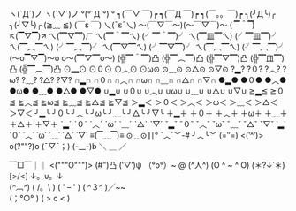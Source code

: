 ヽ(ˋДˊ)ノ 
ヽ(ˋ▽ˊ)ノ 
°(°ˊДˋ°) ° 
┑(￣▽ ￣)┍ 
┑(￣Д ￣)┍ 
┑(￣。。￣)┍ 
╮(╯Д╰)╭ 
╮(╯▽╰)╭ 
(≧﹏ ≦) 
(￣ε ￣) 
乀(ˉεˉ乀) 
～(￣▽￣～)(～￣▽￣)～ 
(*▔＾▔*) 
↖(▔▽▔)↗ 
ㄟ(▔▽▔)ㄏ 
ㄟ(▔＾▔ㄟ) 
(╯▔＾▔)╯ 
ㄟ(▔皿▔ㄟ) 
(╯▔皿▔)╯ 
ㄟ(▔︵▔ㄟ) 
(╯▔︵▔)╯ 
ㄟ(▔▽▔ㄟ) (╯▔▽▔)╯ 
ㄟ(▔︹▔ㄟ) (╯▔︹▔)╯ 
(～o▔▽▔)～o o～(▔▽▔o～) 
(╬▔＾▔)凸 
(╬▔︵▔)凸 
(╬▔▽▔)凸 
(╬▔皿▔)凸 
(╬▔︹▔)凸 
⊙▂⊙ ⊙０⊙ ⊙︿⊙ ⊙ω⊙ ⊙﹏⊙ ⊙△⊙ ⊙▽⊙ 
?▂? ?０? ?︿? ?ω? ?﹏? ?△?  ?▽? 
∩▂∩ ∩０∩ ∩︿∩ ∩ω∩ ∩﹏∩ ∩△∩ ∩▽∩ 
●▂●  ●０●  ●︿●  ●ω●  ●﹏●  ●△●  ●▽● 
∪▂∪ ∪０∪ ∪︿∪ ∪ω∪ ∪﹏∪ ∪△∪ ∪▽∪ 
≧▂≦ ≧０≦ ≧︿≦ ≧ω≦ ≧﹏≦ ≧△≦ ≧▽≦ 
＞▂＜ ＞０＜ ＞︿＜ ＞ω＜ ＞﹏＜ ＞△＜ ＞▽＜ 
╯▂╰ ╯０╰ ╯︿╰ ╯ω╰ ╯﹏╰ ╯△╰ ╯▽╰ 
＋▂＋ ＋０＋ ＋︿＋ ＋ω＋ ＋﹏＋ ＋△＋ ＋▽＋ 
ˋ▂ˊ ˋ０ˊ ˋ︿ˊ ˋωˊ ˋ﹏ˊ ˋ△ˊ ˋ▽ˊ 
ˇ▂ˇ ˇ０ˇ ˇ︿ˇ ˇωˇ ˇ﹏ˇ  ˇ△ˇ ˇ▽ˇ 
˙▂˙ ˙０˙ ˙︿˙ ˙ω˙ ˙﹏˙ ˙△˙ ˙▽˙ 
≡(▔﹏▔)≡ ⊙﹏⊙∥∣° ˋ︿ˊ﹀-# ╯︿╰﹀ (=‵′=) 
<(‵^′)>  o(?""?)o (ˉ▽ˉ；) (-__-)b ＼ ＿ ／ 
  
￣□￣｜｜   <("""O""")> 
(#‵′)凸  (‵▽′)ψ  （°ο°）~ @   (^人^) 
(O ^ ~ ^ O)  (＊?↓˙＊) [>\/<] ↓。υ。↓  
(*^︹^*)  ( /。\ )   ( ' – ' ) ( ^３^ )╱~~  
(；°○° ) ( > c < )